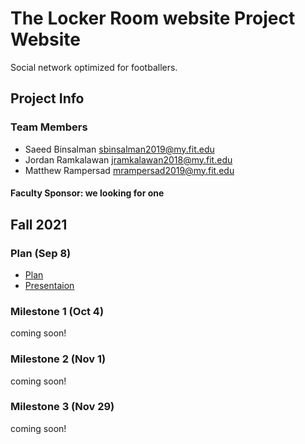 # The Locker Room website Project Website

 Social network optimized for footballers.
 
 
 
## Project Info

### Team Members

 * Saeed Binsalman <span style="color: black;">sbinsalman2019@my.fit.edu</span>
 * Jordan Ramkalawan <span style="color: black;">jramkalawan2018@my.fit.edu</span>
 * Matthew Rampersad <span style="color: black;">mrampersad2019@my.fit.edu</span>

#### Faculty Sponsor: we looking for one
 
## Fall 2021
 
### Plan (Sep 8)
 
  * [Plan]()
  * [Presentaion]()
 
### Milestone 1 (Oct 4)
  
  coming soon!
 
### Milestone 2 (Nov 1)
  
  coming soon!
 
### Milestone 3 (Nov 29)
 
  coming soon!



